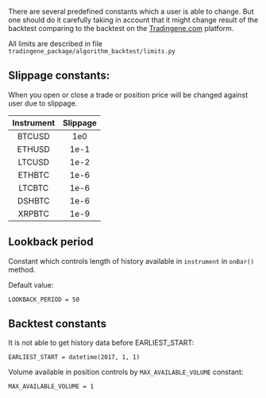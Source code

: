 There are several predefined constants which a user is able to change. But one should do it carefully taking in account that it might change result of the backtest comparing to the backtest on the [Tradingene.com](https://tradingene.com) platform.

All limits are described in file ```tradingene_package/algorithm_backtest/limits.py```

## Slippage constants:

When you open or close a trade or position price will be changed against user due to slippage.

|Instrument|Slippage|
|:---:|:---:|
|BTCUSD|1e0|
|ETHUSD|1e-1|
|LTCUSD|1e-2|
|ETHBTC|1e-6|
|LTCBTC|1e-6|
|DSHBTC|1e-6|
|XRPBTC|1e-9|

## Lookback period

Constant which controls length of history available in ```instrument``` in ```onBar()``` method.

Default value:

```LOOKBACK_PERIOD = 50```

## Backtest constants

It is not able to get history data before EARLIEST_START:

```EARLIEST_START = datetime(2017, 1, 1)```

Volume available in position controls by ```MAX_AVAILABLE_VOLUME``` constant:

```MAX_AVAILABLE_VOLUME = 1```
